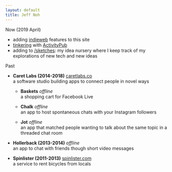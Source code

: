 ```yaml
---
layout: default
title: Jeff Noh
---
```


Now (2019 April)

* adding <a href="https://indieweb.org">indieweb</a> features to this site
* <a href="https://glitch.com/~tinyap">tinkering</a> with <a href="https://www.w3.org/TR/activitypub/">ActivityPub</a>
* adding to [/sketches](/sketches): my idea nursery where I keep track of my explorations of new tech and new ideas

Past  
* **Caret Labs (2014-2018)**
  [caretlabs.co](https://www.caretlabs.co)   
  a software studio building apps to connect people in novel ways
  * **Baskets**
    <i>offline</i>  
    a shopping cart for Facebook Live

  * **Chalk** 
    <i>offline</i>  
    an app to host spontaneous chats with your Instagram followers

  * **Jot** 
    <i>offline</i>  
    an app that matched people wanting to talk about the same topic in a threaded chat room

* **Hollerback (2013-2014)**
  <i>offline</i>  
  an app to chat with friends though short video messages

* **Spinlister (2011-2013)**
  [spinlister.com](https://spinlister.com)  
  a service to rent bicycles from locals
